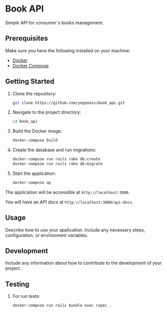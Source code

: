 # Book API

Simple API for consumer`s books management.

## Prerequisites

Make sure you have the following installed on your machine:

- [Docker](https://www.docker.com/get-started)
- [Docker Compose](https://docs.docker.com/compose/install/)

## Getting Started

1. Clone the repository:

    ```bash
    git clone https://github.com/yeppooss/book_api.git
    ```

2. Navigate to the project directory:

    ```bash
    cd book_api
    ```

3. Build the Docker image:

    ```bash
    docker-compose build
    ```

4. Create the database and run migrations:

    ```bash
    docker-compose run rails rake db:create
    docker-compose run rails rake db:migrate
    ```

5. Start the application:

    ```bash
    docker-compose up
    ```

The application will be accessible at `http://localhost:3000`.

You will have an API docs at `http://localhost:3000/api-docs`.

## Usage

Describe how to use your application. Include any necessary steps, configuration, or environment variables.

## Development

Include any information about how to contribute to the development of your project.

## Testing

1. For run tests:

    ```bash
    docker-compose run rails bundle exec rspec .
    ```
